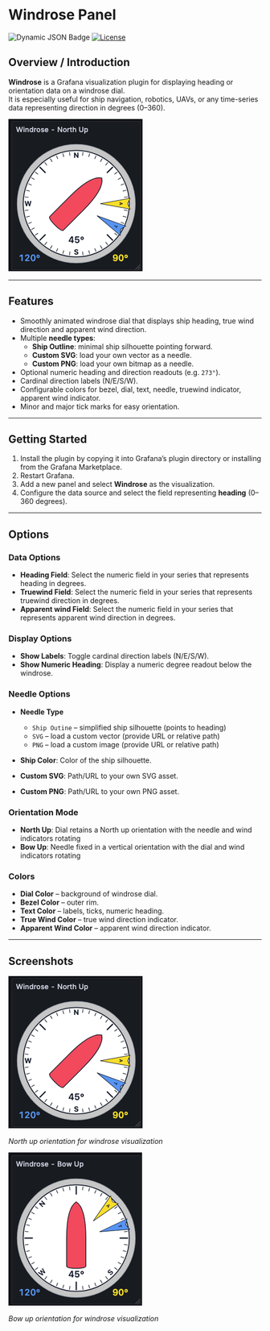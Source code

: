# Windrose Panel

![Dynamic JSON Badge](https://img.shields.io/badge/dynamic/json?logo=grafana&query=$.version&url=https://grafana.com/api/plugins/grafana-windrose-panel&label=Marketplace&prefix=v&color=F47A20)
[![License](https://img.shields.io/github/license/OceanDataTools/grafana-windrose-panel)](LICENSE)

## Overview / Introduction

**Windrose** is a Grafana visualization plugin for displaying heading or orientation data on a windrose dial.  
It is especially useful for ship navigation, robotics, UAVs, or any time-series data representing direction in degrees (0–360).

![Windrose Example](https://raw.githubusercontent.com/OceanDataTools/grafana-windrose-panel/main/src/screenshots/windrose-north-up.png)

---

## Features

- Smoothly animated windrose dial that displays ship heading, true wind direction and apparent wind direction.
- Multiple **needle types**:
  - **Ship Outline**: minimal ship silhouette pointing forward.
  - **Custom SVG**: load your own vector as a needle.
  - **Custom PNG**: load your own bitmap as a needle.
- Optional numeric heading and direction readouts (e.g. `273°`).
- Cardinal direction labels (N/E/S/W).
- Configurable colors for bezel, dial, text, needle, truewind indicator, apparent wind indicator.
- Minor and major tick marks for easy orientation.

---

## Getting Started

1. Install the plugin by copying it into Grafana’s plugin directory or installing from the Grafana Marketplace.
2. Restart Grafana.
3. Add a new panel and select **Windrose** as the visualization.
4. Configure the data source and select the field representing **heading** (0–360 degrees).

---

## Options

### Data Options

- **Heading Field**: Select the numeric field in your series that represents heading in degrees.
- **Truewind Field**: Select the numeric field in your series that represents truewind direction in degrees.
- **Apparent wind Field**: Select the numeric field in your series that represents apparent wind direction in degrees.

### Display Options

- **Show Labels**: Toggle cardinal direction labels (N/E/S/W).
- **Show Numeric Heading**: Display a numeric degree readout below the windrose.

### Needle Options

- **Needle Type**

  - `Ship Outine` – simplified ship silhouette (points to heading)
  - `SVG` – load a custom vector (provide URL or relative path)
  - `PNG` – load a custom image (provide URL or relative path)

- **Ship Color**: Color of the ship silhouette.
- **Custom SVG**: Path/URL to your own SVG asset.
- **Custom PNG**: Path/URL to your own PNG asset.

### Orientation Mode

- **North Up**: Dial retains a North up orientation with the needle and wind indicators rotating
- **Bow Up**: Needle fixed in a vertical orientation with the dial and wind indicators rotating

### Colors

- **Dial Color** – background of windrose dial.
- **Bezel Color** – outer rim.
- **Text Color** – labels, ticks, numeric heading.
- **True Wind Color** – true wind direction indicator.
- **Apparent Wind Color** – apparent wind direction indicator.

---

## Screenshots

![North Up Orientation](https://raw.githubusercontent.com/OceanDataTools/grafana-windrose-panel/main/src/screenshots/windrose-north-up.png)

_North up orientation for windrose visualization_

![Custom Styling](https://raw.githubusercontent.com/OceanDataTools/grafana-windrose-panel/main/src/screenshots/windrose-bow-up.png)

_Bow up orientation for windrose visualization_
